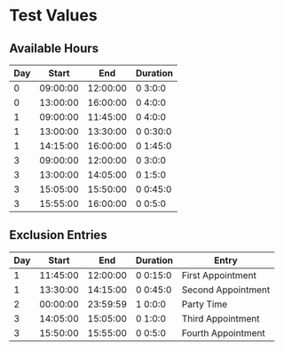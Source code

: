 # Test Values

## Available Hours

|Day| Start    | End      | Duration |
|---|----------|----------|----------|
| 0 | 09:00:00 | 12:00:00 | 0 3:0:0  |
| 0 | 13:00:00 | 16:00:00 | 0 4:0:0  |
| 1 | 09:00:00 | 11:45:00 | 0 4:0:0  |
| 1 | 13:00:00 | 13:30:00 | 0 0:30:0 |
| 1 | 14:15:00 | 16:00:00 | 0 1:45:0 |
| 3 | 09:00:00 | 12:00:00 | 0 3:0:0  |
| 3 | 13:00:00 | 14:05:00 | 0 1:5:0  |
| 3 | 15:05:00 | 15:50:00 | 0 0:45:0 |
| 3 | 15:55:00 | 16:00:00 | 0 0:5:0  |

## Exclusion Entries

|Day| Start    | End      | Duration |Entry               |
|---|----------|----------|----------|--------------------|
| 1 | 11:45:00 | 12:00:00 | 0 0:15:0 | First Appointment  |
| 1 | 13:30:00 | 14:15:00 | 0 0:45:0 | Second Appointment |
| 2 | 00:00:00 | 23:59:59 | 1 0:0:0  | Party Time         |
| 3 | 14:05:00 | 15:05:00 | 0 1:0:0  | Third Appointment  |
| 3 | 15:50:00 | 15:55:00 | 0 0:5:0  | Fourth Appointment |

